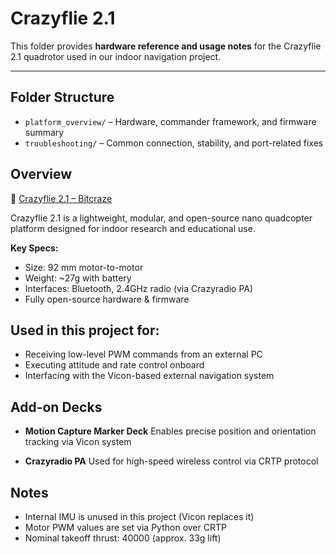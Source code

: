 # Crazyflie 2.1

This folder provides **hardware reference and usage notes** for the Crazyflie 2.1 quadrotor used in our indoor navigation project.

---

## Folder Structure
 
- `platform_overview/` – Hardware, commander framework, and firmware summary  
- `troubleshooting/` – Common connection, stability, and port-related fixes  

## Overview

🔗 [Crazyflie 2.1 – Bitcraze](https://www.bitcraze.io/products/crazyflie-2-1-plus/)

Crazyflie 2.1 is a lightweight, modular, and open-source nano quadcopter platform designed for indoor research and educational use.

**Key Specs:**

* Size: 92 mm motor-to-motor
* Weight: \~27g with battery
* Interfaces: Bluetooth, 2.4GHz radio (via Crazyradio PA)
* Fully open-source hardware & firmware



## Used in this project for:

* Receiving low-level PWM commands from an external PC
* Executing attitude and rate control onboard
* Interfacing with the Vicon-based external navigation system



## Add-on Decks

* **Motion Capture Marker Deck**
  Enables precise position and orientation tracking via Vicon system

* **Crazyradio PA**
  Used for high-speed wireless control via CRTP protocol



## Notes

* Internal IMU is unused in this project (Vicon replaces it)
* Motor PWM values are set via Python over CRTP
* Nominal takeoff thrust: 40000 (approx. 33g lift)


